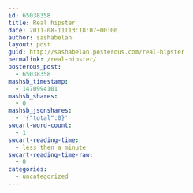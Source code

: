 ```yaml
---
id: 65038358
title: Real hipster
date: 2011-08-11T13:18:07+00:00
author: sashabelan
layout: post
guid: http://sashabelan.posterous.com/real-hipster
permalink: /real-hipster/
posterous_post:
  - 65038358
mashsb_timestamp:
  - 1470994101
mashsb_shares:
  - 0
mashsb_jsonshares:
  - '{"total":0}'
swcart-word-count:
  - 1
swcart-reading-time:
  - less then a minute
swcart-reading-time-raw:
  - 0
categories:
  - uncategorized
---
```

[](http://instagr.am/p/J8Ga2/)